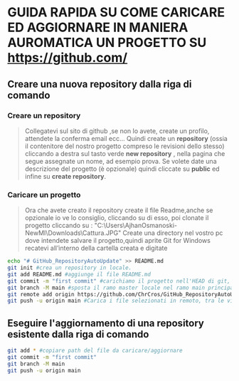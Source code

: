 # GUIDA RAPIDA SU COME CARICARE ED AGGIORNARE IN MANIERA AUROMATICA UN PROGETTO SU https://github.com/

## Creare una nuova repository dalla riga di comando
### Creare un repository
> Collegatevi sul sito di github ,se non lo avete, create un profilo, attendete la conferma email ecc…
Quindi create un **repository** (ossia il contenitore del nostro progetto compreso le revisioni dello stesso) cliccando a destra sul tasto verde **new repository** , nella pagina che segue assegnate un nome, ad esempio prova. Se volete date una descrizione del progetto (è opzionale) quindi cliccate su **public** ed infine su **create repository**.
### Caricare un progetto
> Ora che avete creato il repository create il file Readme,anche se opzionale io ve lo consiglio, cliccando su di esso, poi clonate il progetto cliccando su : "C:\Users\AjhanOsmanoski-NewMI\Downloads\Cattura.JPG"
> Create una directory nel vostro pc dove intendete salvare il progetto,quindi aprite Git for Windows recatevi all’interno della cartella creata e digitate
```sh
echo "# GitHub_RepositoryAutoUpdate" >> README.md
git init #crea un repository in locale.
git add README.md #aggiunge il file README.md
git commit -m "first commit" #carichiamo il progetto nell'HEAD di git, 
git branch -M main #sposta il ramo master locale nel ramo main principale
git remote add origin https://github.com/ChrCros/GitHub_RepositoryAutoUpdate.git # Crea un nuovo repository Git vuoto sul tuo server remoto
git push -u origin main #Carica i file selezionati in remoto, tra le virgolette è solo un messaggio per la commit.
```

## Eseguire l'aggiornamento di una repository esistente dalla riga di comando
```sh
git add * #copiare path del file da caricare/aggiornare
git commit -m "first commit"
git branch -M main
git push -u origin main
```
